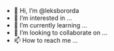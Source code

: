 - 👋 Hi, I’m @leksbororda
- 👀 I’m interested in ...
- 🌱 I’m currently learning ...
- 💞️ I’m looking to collaborate on ...
- 📫 How to reach me ...

<!---
leksbororda/leksbororda is a ✨ special ✨ repository because its `README.md` (this file) appears on your GitHub profile.
You can click the Preview link to take a look at your changes.
--->
